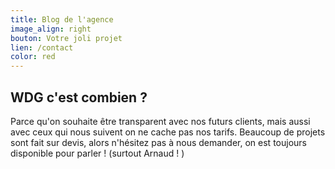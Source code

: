 ```yaml
---
title: Blog de l'agence
image_align: right
bouton: Votre joli projet
lien: /contact
color: red
---
```


## WDG c'est combien ?

Parce qu'on souhaite être
transparent avec nos futurs clients, 
mais aussi avec ceux qui nous suivent
on ne cache pas nos tarifs.
Beaucoup de projets sont fait sur
devis, alors n'hésitez pas à nous
demander, on est toujours disponible
pour parler ! (surtout Arnaud ! )
